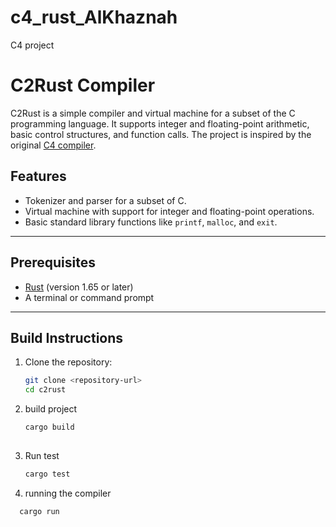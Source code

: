 # c4_rust_AlKhaznah
C4 project

# C2Rust Compiler

C2Rust is a simple compiler and virtual machine for a subset of the C programming language. It supports integer and floating-point arithmetic, basic control structures, and function calls. The project is inspired by the original [C4 compiler](https://github.com/rswier/c4).

## Features
- Tokenizer and parser for a subset of C.
- Virtual machine with support for integer and floating-point operations.
- Basic standard library functions like `printf`, `malloc`, and `exit`.

---

## Prerequisites
- [Rust](https://www.rust-lang.org/) (version 1.65 or later)
- A terminal or command prompt

---

## Build Instructions
1. Clone the repository:
   ```bash
   git clone <repository-url>
   cd c2rust

 2. build project
    ```bash
    cargo build
  
 3. Run test
    ```bash 
    cargo test
    
 4. running the compiler
  ```bash
    cargo run 


